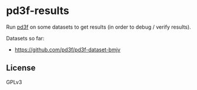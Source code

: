 # pd3f-results

Run [pd3f](https://github.com/pd3f) on some datasets to get results (in order to debug / verify results).

Datasets so far:
- https://github.com/pd3f/pd3f-dataset-bmjv

## License

GPLv3
